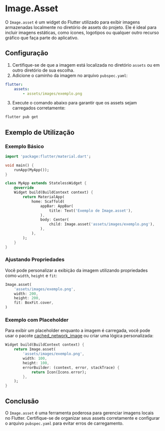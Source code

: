 # Image.Asset

O `Image.asset` é um widget do Flutter utilizado para exibir imagens armazenadas localmente no diretório de assets do projeto. Ele é ideal para incluir imagens estáticas, como ícones, logotipos ou qualquer outro recurso gráfico que faça parte do aplicativo.

## Configuração

1. Certifique-se de que a imagem está localizada no diretório `assets` ou em outro diretório de sua escolha.
2. Adicione o caminho da imagem no arquivo `pubspec.yaml`:

```yaml
flutter:
    assets:
        - assets/images/exemplo.png
```

3. Execute o comando abaixo para garantir que os assets sejam carregados corretamente:

```bash
flutter pub get
```

## Exemplo de Utilização

### Exemplo Básico

```dart
import 'package:flutter/material.dart';

void main() {
    runApp(MyApp());
}

class MyApp extends StatelessWidget {
    @override
    Widget build(BuildContext context) {
        return MaterialApp(
            home: Scaffold(
                appBar: AppBar(
                    title: Text('Exemplo de Image.asset'),
                ),
                body: Center(
                    child: Image.asset('assets/images/exemplo.png'),
                ),
            ),
        );
    }
}
```

### Ajustando Propriedades

Você pode personalizar a exibição da imagem utilizando propriedades como `width`, `height` e `fit`:

```dart
Image.asset(
    'assets/images/exemplo.png',
    width: 200,
    height: 200,
    fit: BoxFit.cover,
)
```

### Exemplo com Placeholder

Para exibir um placeholder enquanto a imagem é carregada, você pode usar o pacote [cached_network_image](https://pub.dev/packages/cached_network_image) ou criar uma lógica personalizada:

```dart
Widget build(BuildContext context) {
    return Image.asset(
        'assets/images/exemplo.png',
        width: 100,
        height: 100,
        errorBuilder: (context, error, stackTrace) {
            return Icon(Icons.error);
        },
    );
}
```

## Conclusão

O `Image.asset` é uma ferramenta poderosa para gerenciar imagens locais no Flutter. Certifique-se de organizar seus assets corretamente e configurar o arquivo `pubspec.yaml` para evitar erros de carregamento.